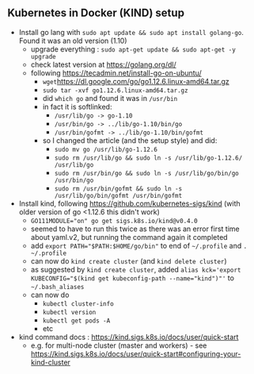 ## Kubernetes in Docker (KIND) setup

  - Install go lang with `sudo apt update && sudo apt install
    golang-go`. Found it was an old version (1.10)
      - upgrade everything : `sudo apt-get update && sudo apt-get -y
        upgrade`
      - check latest version at <https://golang.org/dl/>
      - following <https://tecadmin.net/install-go-on-ubuntu/>
          - ` wget
             `<https://dl.google.com/go/go1.12.6.linux-amd64.tar.gz>
          - `sudo tar -xvf go1.12.6.linux-amd64.tar.gz`
          - did `which go` and found it was in `/usr/bin`
          - in fact it is softlinked:
              - `/usr/lib/go -> go-1.10`
              - `/usr/bin/go -> ../lib/go-1.10/bin/go`
              - `/usr/bin/gofmt -> ../lib/go-1.10/bin/gofmt`
          - so I changed the article (and the setup style) and did:
              - `sudo mv go /usr/lib/go-1.12.6`
              - `sudo rm /usr/lib/go && sudo ln -s /usr/lib/go-1.12.6/
                /usr/lib/go`
              - `sudo rm /usr/bin/go && sudo ln -s /usr/lib/go/bin/go
                /usr/bin/go`
              - `sudo rm /usr/bin/gofmt && sudo ln -s
                /usr/lib/go/bin/gofmt /usr/bin/gofmt`
  - Install kind, following <https://github.com/kubernetes-sigs/kind>
    (with older version of go \<1.12.6 this didn't work)
      - `GO111MODULE="on" go get sigs.k8s.io/kind@v0.4.0`
      - seemed to have to run this twice as there was an error first
        time about yaml.v2, but running the command again it completed
      - add `export PATH="$PATH:$HOME/go/bin"` to end of `~/.profile`
        and `. ~/.profile`
      - can now do `kind create cluster` (and `kind delete cluster`)
      - as suggested by `kind create cluster`, added `alias kck='export
        KUBECONFIG="$(kind get kubeconfig-path --name="kind")"'` to
        `~/.bash_aliases`
      - can now do
          - `kubectl cluster-info`
          - `kubectl version`
          - `kubectl get pods -A`
          - etc
  - kind command docs : <https://kind.sigs.k8s.io/docs/user/quick-start>
      - e.g. for multi-node cluster (master and workers) - see
        <https://kind.sigs.k8s.io/docs/user/quick-start#configuring-your-kind-cluster>
